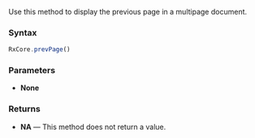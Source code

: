 Use this method to display the previous page in a multipage document.

### Syntax

```typescript
RxCore.prevPage()
```

### Parameters

- **None**

### Returns

- **NA** — This method does not return a value.